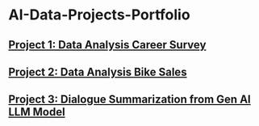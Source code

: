 # AI-Data-Projects-Portfolio
## [Project 1: Data Analysis Career Survey](https://github.com/NehaSharmaProjectPortfolio/DataAnalysis_CareerSurvey)
## [Project 2: Data Analysis Bike Sales](https://github.com/NehaSharmaProjectPortfolio/DataAnalysis_BikeSales)
## [Project 3: Dialogue Summarization from Gen AI LLM Model](https://github.com/NehaSharmaProjectPortfolio/GenAI)
